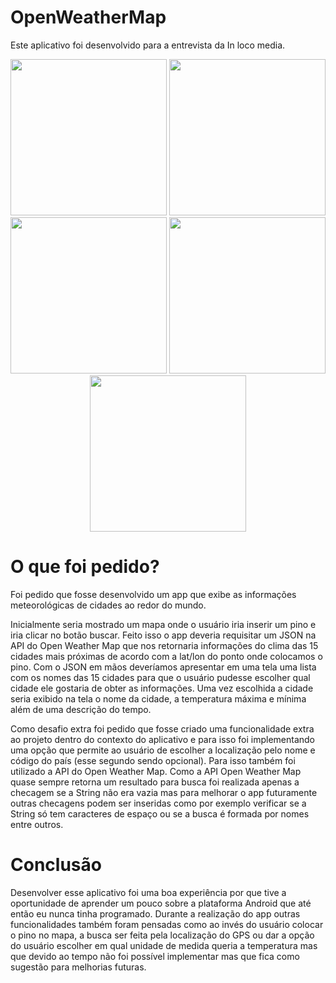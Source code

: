 # OpenWeatherMap

Este aplicativo foi desenvolvido para a entrevista da In loco media.

<p align="center">
  <img src="https://www.dropbox.com/s/pcw42u7t7ymtjtp/tela%20inicial.png?raw=true" width="250"/>
  <img src="https://www.dropbox.com/s/peut59nqbs1splu/tela%20com%20pino.jpg?raw=true" width="250"/>
  <img src="https://www.dropbox.com/s/bept9t5olhgeeif/lista%20de%20cidades%20mais%20proximas.jpg?raw=true" width="250"/>
  <img src="https://www.dropbox.com/s/q6gpc7cu4j5nwz6/informa%C3%A7%C3%B5es%20na%20tela.jpg?raw=true" width="250"/>
  <img src="https://www.dropbox.com/s/ixh11oii6caqonz/busca%20por%20nome.jpg?raw=true" width="250"/>
</p>

# O que foi pedido?

Foi pedido que fosse desenvolvido um app que exibe as informações meteorológicas de cidades ao redor do mundo.

Inicialmente seria mostrado um mapa onde o usuário iria inserir um pino e iria clicar no botão buscar. Feito isso o app deveria
requisitar um JSON na API do Open Weather Map que nos retornaria informações do clima das 15 cidades mais próximas de acordo com a lat/lon do 
ponto onde colocamos o pino. Com o JSON em mãos deveríamos apresentar em uma tela uma lista com os nomes das 15 cidades para que o usuário pudesse 
escolher qual cidade ele gostaria de obter as informações. Uma vez escolhida a cidade seria exibido na tela o nome da cidade, a temperatura máxima e mínima além de uma descrição do tempo.

Como desafio extra foi pedido que fosse criado uma funcionalidade extra ao projeto dentro do contexto do aplicativo e para isso foi implementando uma opção
que permite ao usuário de escolher a localização pelo nome e código do país (esse segundo sendo opcional). Para isso também foi utilizado a  API do Open Weather Map. Como a API Open Weather Map
quase sempre retorna um resultado para busca foi realizada apenas a checagem se a String não era vazia mas para melhorar o app futuramente outras checagens podem ser inseridas como por exemplo verificar se a String só tem caracteres de espaço ou se a busca é formada por 
nomes entre outros.

# Conclusão

Desenvolver esse aplicativo foi uma boa experiência por que tive a oportunidade de aprender um pouco sobre a plataforma Android que até então eu nunca tinha programado. Durante a realização do app outras 
funcionalidades também foram pensadas como ao invés do usuário colocar o pino no mapa, a busca ser feita pela localização do GPS ou dar a opção do usuário escolher em qual unidade de medida queria a temperatura mas que devido
ao tempo não foi possível implementar mas que fica como sugestão para melhorias futuras.
